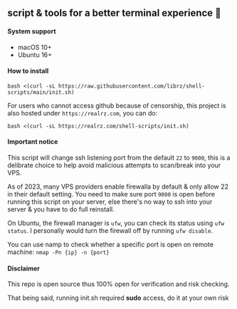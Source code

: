 ## script & tools for a better terminal experience 🚀

#### System support

- macOS 10+
- Ubuntu 16+

#### How to install

`bash <(curl -sL https://raw.githubusercontent.com/librz/shell-scripts/main/init.sh)`

For users who cannot access github because of censorship, this project is also hosted under `https://realrz.com`, you can do:

`bash <(curl -sL https://realrz.com/shell-scripts/init.sh)`

#### Important notice

This script will change ssh listening port from the default `22` to `9000`, this is a delibrate choice to help avoid malicious attempts to scan/break into your VPS.

As of 2023, many VPS providers enable firewalla by default & only allow 22 in their default setting. You need to make sure port `9000` is open before running this script on your server, else there's no way to ssh into your server & you have to do full reinstall.

On Ubuntu, the firewall manager is `ufw`, you can check its status using `ufw status`. I personally would turn the firewall off by running `ufw disable`.

You can use namp to check whether a specific port is open on remote machine: `nmap -Pn {ip} -n {port}`

#### Disclaimer

This repo is open source thus 100% open for verification and risk checking. 

That being said, running init.sh required **sudo** access, do it at your own risk
